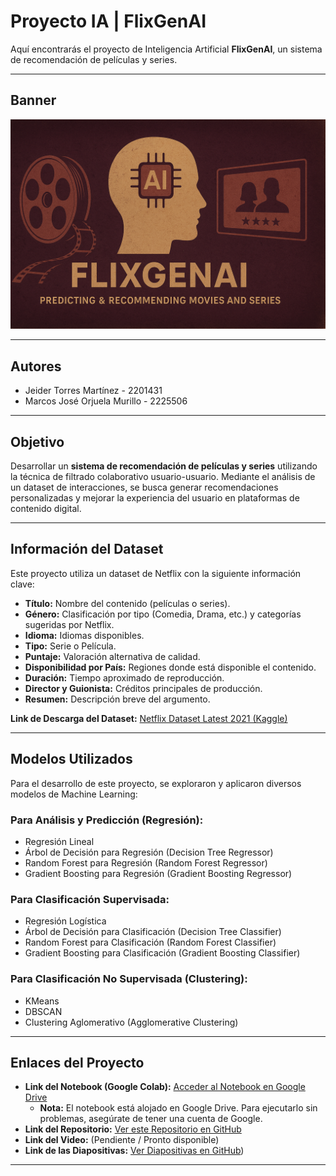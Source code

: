 # Proyecto IA | FlixGenAI

Aquí encontrarás el proyecto de Inteligencia Artificial **FlixGenAI**, un sistema de recomendación de películas y series.

-------------------------------------------------------------------------------------------------------------------------------------------------------------------------------------------------------------------------------

## Banner
![Banner del Proyecto FlixGenAI](https://raw.githubusercontent.com/Jeymar06/ProyectoIA/refs/heads/main/Banner.png)

-------------------------------------------------------------------------------------------------------------------------------------------------------------------------------------------------------------------------------

## Autores

* Jeider Torres Martínez - 2201431
* Marcos José Orjuela Murillo - 2225506

-------------------------------------------------------------------------------------------------------------------------------------------------------------------------------------------------------------------------------

## Objetivo

Desarrollar un **sistema de recomendación de películas y series** utilizando la técnica de filtrado colaborativo usuario-usuario. Mediante el análisis de un dataset de interacciones, se busca generar recomendaciones personalizadas y mejorar la experiencia del usuario en plataformas de contenido digital.

-------------------------------------------------------------------------------------------------------------------------------------------------------------------------------------------------------------------------------

## Información del Dataset

Este proyecto utiliza un dataset de Netflix con la siguiente información clave:

* **Título:** Nombre del contenido (películas o series).
* **Género:** Clasificación por tipo (Comedia, Drama, etc.) y categorías sugeridas por Netflix.
* **Idioma:** Idiomas disponibles.
* **Tipo:** Serie o Película.
* **Puntaje:** Valoración alternativa de calidad.
* **Disponibilidad por País:** Regiones donde está disponible el contenido.
* **Duración:** Tiempo aproximado de reproducción.
* **Director y Guionista:** Créditos principales de producción.
* **Resumen:** Descripción breve del argumento.

**Link de Descarga del Dataset:** [Netflix Dataset Latest 2021 (Kaggle)](https://www.kaggle.com/datasets/syedmubarak/netflix-dataset-latest-2021/data)

-------------------------------------------------------------------------------------------------------------------------------------------------------------------------------------------------------------------------------

## Modelos Utilizados

Para el desarrollo de este proyecto, se exploraron y aplicaron diversos modelos de Machine Learning:

### Para Análisis y Predicción (Regresión):
* Regresión Lineal
* Árbol de Decisión para Regresión (Decision Tree Regressor)
* Random Forest para Regresión (Random Forest Regressor)
* Gradient Boosting para Regresión (Gradient Boosting Regressor)

### Para Clasificación Supervisada:
* Regresión Logística
* Árbol de Decisión para Clasificación (Decision Tree Classifier)
* Random Forest para Clasificación (Random Forest Classifier)
* Gradient Boosting para Clasificación (Gradient Boosting Classifier)

### Para Clasificación No Supervisada (Clustering):
* KMeans
* DBSCAN
* Clustering Aglomerativo (Agglomerative Clustering)

-------------------------------------------------------------------------------------------------------------------------------------------------------------------------------------------------------------------------------

## Enlaces del Proyecto

* **Link del Notebook (Google Colab):** [Acceder al Notebook en Google Drive](https://drive.google.com/file/d/1AwH846kHmkpUxN0urkqJzPHQdb3iaFfh/view?usp=sharing)
    * **Nota:** El notebook está alojado en Google Drive. Para ejecutarlo sin problemas, asegúrate de tener una cuenta de Google.
* **Link del Repositorio:** [Ver este Repositorio en GitHub](https://github.com/Jeymar06/ProyectoIA)
* **Link del Video:** (Pendiente / Pronto disponible)
* **Link de las Diapositivas:** [Ver Diapositivas en GitHub](https://github.com/Jeymar06/ProyectoIA/raw/refs/heads/main/Diapositivas%20Proyecto%20IA.pptx))
  

-------------------------------------------------------------------------------------------------------------------------------------------------------------------------------------------------------------------------------
